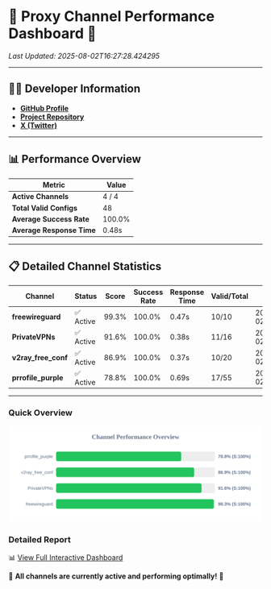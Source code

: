 # 🌟 Proxy Channel Performance Dashboard 🌟

_Last Updated: 2025-08-02T16:27:28.424295_

---

## 👩‍💻 Developer Information

- **[GitHub Profile](https://github.com/4n0nymou3)**  
- **[Project Repository](https://github.com/4n0nymou3/multi-proxy-config-fetcher)**  
- **[X (Twitter)](https://x.com/4n0nymou3)**  

---

## 📊 Performance Overview

| Metric                | Value       |
|-----------------------|-------------|
| **Active Channels**   | 4 / 4       |
| **Total Valid Configs** | 48          |
| **Average Success Rate** | 100.0%      |
| **Average Response Time** | 0.48s       |

---

## 📋 Detailed Channel Statistics

| Channel          | Status     | Score  | Success Rate | Response Time | Valid/Total | Last Success               |
|------------------|------------|--------|--------------|---------------|-------------|----------------------------|
| **freewireguard**  | ✅ Active  | 99.3%  | 100.0% | 0.47s         | 10/10       | 2025-08-02T16:27:28.422461 |
| **PrivateVPNs**  | ✅ Active  | 91.6%  | 100.0% | 0.38s         | 11/16       | 2025-08-02T16:27:27.932834 |
| **v2ray_free_conf**  | ✅ Active  | 86.9%  | 100.0% | 0.37s         | 10/20       | 2025-08-02T16:27:27.516314 |
| **prrofile_purple**  | ✅ Active  | 78.8%  | 100.0% | 0.69s         | 17/55       | 2025-08-02T16:27:27.038457 |

---

### Quick Overview
<div align="center">
  <a href="https://raw.githubusercontent.com/nullluser/NullRepo/refs/heads/main/assets/channel_stats_chart.svg">
    <img src="https://raw.githubusercontent.com/nullluser/NullRepo/refs/heads/main/assets/channel_stats_chart.svg" alt="Source Performance Statistics" width="800">
  </a>
</div>

### Detailed Report
📊 [View Full Interactive Dashboard](https://htmlpreview.github.io/?https://github.com/nullluser/NullRepo/blob/main/assets/performance_report.html)

🎉 **All channels are currently active and performing optimally!** 🎉
